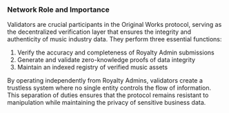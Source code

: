 ### Network Role and Importance

Validators are crucial participants in the Original Works protocol, serving as the decentralized verification layer that ensures the integrity and authenticity of music industry data. They perform three essential functions:
1. Verify the accuracy and completeness of Royalty Admin submissions
2. Generate and validate zero-knowledge proofs of data integrity
3. Maintain an indexed registry of verified music assets

By operating independently from Royalty Admins, validators create a trustless system where no single entity controls the flow of information. This separation of duties ensures that the protocol remains resistant to manipulation while maintaining the privacy of sensitive business data.
